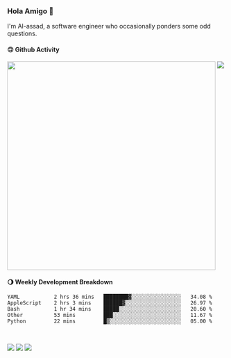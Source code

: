 ### Hola Amigo 🤣   

I'm Al-assad, a software engineer who occasionally ponders some odd questions.  
 
#### 🙃 Github Activity 
<div>
  <img src="https://github-readme-stats.vercel.app/api?username=al-assad&show_icons=true" align="top" style="display: inline-block;" width="480"/>
  <img src="https://github-readme-stats.vercel.app/api/top-langs/?username=al-assad&hide=css,html&langs_count=8&layout=compact" align="top" style="display: inline-block;"/>
</div>

#### 🌖 Weekly Development Breakdown
<!--START_SECTION:waka-->

```text
YAML           2 hrs 36 mins   ████████▓░░░░░░░░░░░░░░░░   34.08 %
AppleScript    2 hrs 3 mins    ██████▓░░░░░░░░░░░░░░░░░░   26.97 %
Bash           1 hr 34 mins    █████░░░░░░░░░░░░░░░░░░░░   20.60 %
Other          53 mins         ███░░░░░░░░░░░░░░░░░░░░░░   11.67 %
Python         22 mins         █▒░░░░░░░░░░░░░░░░░░░░░░░   05.00 %
```

<!--END_SECTION:waka-->

<br>

<a href="https://twitter.com/Alassad_dev"><img src="https://img.shields.io/badge/Twitter-@Alassad__dev-blue?style=flat&logo=twitter" /></a>
<a href="https://t.me/alassad_dev"><img src="https://img.shields.io/badge/Telegram-@alassad__dev-orange?style=flat&logo=telegram" /></a>
<a href="https://al-assad.github.io"><img src="https://img.shields.io/badge/Blogs-Linying_Assad's_Blog-yellow?style=flat&logo=github" /></a>

